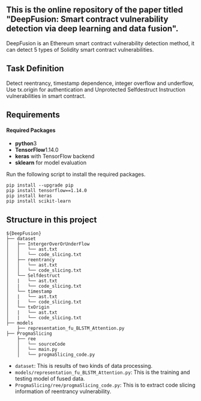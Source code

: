 ## This is the online repository of the paper titled "DeepFusion: Smart contract vulnerability detection via deep learning and data fusion".

DeepFusion is an Ethereum smart contract vulnerability detection method, it can detect 5 types of Solidity smart contract vulnerabilities.


## Task Definition

Detect reentrancy, timestamp dependence, integer overflow and underflow, Use tx.origin for authentication and Unprotected Selfdestruct Instruction vulnerabilities in smart contract.

## Requirements

#### Required Packages
* **python**3
* **TensorFlow**1.14.0 
* **keras** with TensorFlow backend
* **sklearn** for model evaluation

Run the following script to install the required packages.
```shell
pip install --upgrade pip
pip install tensorflow==1.14.0
pip install keras
pip install scikit-learn
```

## Structure in this project

```
${DeepFusion}
├── dataset
│   ├── IntergerOverOrUnderFlow
│   │   └── ast.txt
│   │   └── code_slicing.txt
│   ├── reentrancy
│   │   └── ast.txt
│   │   └── code_slicing.txt
│   └── Selfdestruct
│   |   └── ast.txt
│   |   └── code_slicing.txt
│   └── timestamp
│   |   └── ast.txt
│   |   └── code_slicing.txt
│   └── txOrigin
│   |   └── ast.txt
│   |   └── code_slicing.txt
├── models
    ├── representation_fu_BLSTM_Attention.py
├── ProgmaSlicing
    ├── ree
    │   └── sourceCode
    │   └── main.py
    │   └── progmaSlicing_code.py
```

- `dataset`: This is results of two kinds of data processing.
- `models/representation_fu_BLSTM_Attention.py`: This is the training and testing model of fused data.
- `ProgmaSlicing/ree/progmaSlicing_code.py`: This is to extract code slicing information of reentrancy vulnerability.
